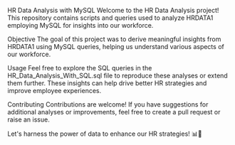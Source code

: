 HR Data Analysis with MySQL Welcome to the HR Data Analysis project! This repository contains scripts and queries used to analyze HRDATA1 employing MySQL for insights into our workforce.

Objective The goal of this project was to derive meaningful insights from HRDATA1 using MySQL queries, helping us understand various aspects of our workforce.

Usage Feel free to explore the SQL queries in the HR_Data_Analysis_With_SQL.sql file to reproduce these analyses or extend them further. These insights can help drive better HR strategies and improve employee experiences.

Contributing Contributions are welcome! If you have suggestions for additional analyses or improvements, feel free to create a pull request or raise an issue.

Let's harness the power of data to enhance our HR strategies! 📊💼
